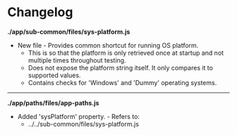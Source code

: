 # Changelog

**./app/sub-common/files/sys-platform.js**
* New file - Provides common shortcut for running OS platform.
	* This is so that the platform is only retrieved once at startup and not multiple times throughout testing.
	* Does not expose the platform string itself. It only compares it to supported values.
	* Contains checks for 'Windows' and 'Dummy' operating systems.

---

**./app/paths/files/app-paths.js**
* Added 'sysPlatform' property. - Refers to:
	* ../../sub-common/files/sys-platform.js
